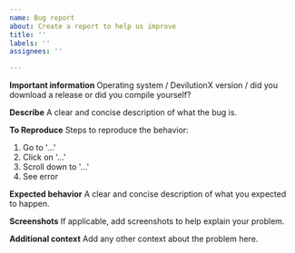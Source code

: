 ```yaml
---
name: Bug report
about: Create a report to help us improve
title: ''
labels: ''
assignees: ''

---
```


**Important information**
Operating system / DevilutionX version / did you download a release or did you compile yourself?

**Describe**
A clear and concise description of what the bug is.

**To Reproduce**
Steps to reproduce the behavior:
1. Go to '...'
2. Click on '...'
3. Scroll down to '...'
4. See error

**Expected behavior**
A clear and concise description of what you expected to happen.

**Screenshots**
If applicable, add screenshots to help explain your problem.

**Additional context**
Add any other context about the problem here.
